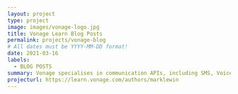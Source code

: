 ```yaml
---
layout: project
type: project
image: images/vonage-logo.jpg
title: Vonage Learn Blog Posts
permalink: projects/vonage-blog
# All dates must be YYYY-MM-DD format!
date: 2021-03-16
labels:
  - BLOG POSTS
summary: Vonage specialises in communication APIs, including SMS, Voice, and OTP channels like Facebook Messenger and WhatsApp. I wrote a series of blog posts explaining how to use various features of these APIs in different languages, including JavaScript/Node.js, Python, Go, and Java.
projecturl: https://learn.vonage.com/authors/marklewin
---
```

